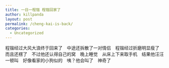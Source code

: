 ```yaml
---
title: 一日一程锴 程锴回家了
author: killpanda
layout: post
permalink: /cheng-kai-is-back/
categories:
  - Uncategorized
---
```

程锴经过大风大浪终于回来了　中途还拆散了一对情侣　程锴经过折磨明显瘦了　而且还楞了　不过他还认得自己的窝　晚上睡觉　从床上下来取手机　结果他汪汪一顿叫　好像看家的小狗似的　咦？他会叫了　神奇了